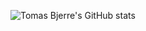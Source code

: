 ![Tomas Bjerre's GitHub stats](https://github-readme-stats.vercel.app/api?username=tomasbjerre&hide=commits,contribs,prs,issues&rank_icon=github)
